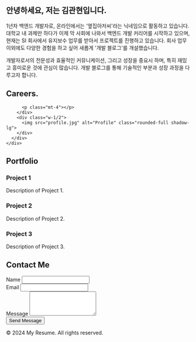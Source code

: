 <!DOCTYPE html>
<html lang="en">
<head>
    <meta charset="UTF-8">
    <meta name="viewport" content="width=device-width, initial-scale=1.0">
    <title>My Resume</title>
    <link href="https://cdn.jsdelivr.net/npm/tailwindcss@3.4.1/dist/tailwind.min.css" rel="stylesheet">
</head>
<body class="bg-gray-100">

  <!-- Hero Section -->
<section class="bg-gray-900 text-white py-20">
  <div class="container mx-auto px-4">
    <div class="text-center">
      <h1 class="text-4xl font-bold">안녕하세요, 저는 김관현입니다.</h1>
      <p class="mt-4">
        1년차 백엔드 개발자로, 온라인에서는 '옆집아저씨'라는 닉네임으로 활동하고 있습니다. 대학교 내 과제만 하다가 이제 막 사회에 나와서 백엔드 개발 커리어를 시작하고 있으며, 현재는 SI 회사에서 유지보수 업무를 받아서 프로젝트를 진행하고 있습니다. 회사 업무 이외에도 다양한 경험을 하고 싶어 새롭게 '개발 블로그'를 개설했습니다.
      </p>
      <p>
        개발자로서의 전문성과 효율적인 커뮤니케이션, 그리고 성장을 중요시 하며, 특히 재밌고 흥미로운 것에 관심이 많습니다. 개발 블로그를 통해 기술적인 부분과 성장 과정을 다루고자 합니다.
      </p>
    </div>
  </div>
</section>

  <!-- About Section -->
  <section class="py-16">
    <div class="container mx-auto px-4">
      <div class="flex justify-between items-center">
        <div class="w-1/2">
          <h2 class="text-3xl font-bold">Careers.</h2>

          <p class="mt-4"></p>
        </div>
        <div class="w-1/2">
          <img src="profile.jpg" alt="Profile" class="rounded-full shadow-lg">
        </div>
      </div>
    </div>
  </section>

  <!-- Portfolio Section -->
  <section class="py-16 bg-gray-200">
    <div class="container mx-auto px-4">
      <h2 class="text-3xl font-bold text-center">Portfolio</h2>
      <div class="grid grid-cols-3 gap-8 mt-8">
        <div class="bg-white p-6 rounded-lg shadow-md">
          <h3 class="text-xl font-bold">Project 1</h3>
          <p class="mt-2">Description of Project 1.</p>
        </div>
        <div class="bg-white p-6 rounded-lg shadow-md">
          <h3 class="text-xl font-bold">Project 2</h3>
          <p class="mt-2">Description of Project 2.</p>
        </div>
        <div class="bg-white p-6 rounded-lg shadow-md">
          <h3 class="text-xl font-bold">Project 3</h3>
          <p class="mt-2">Description of Project 3.</p>
        </div>
      </div>
    </div>
  </section>

  <!-- Contact Section -->
  <section class="py-16">
    <div class="container mx-auto px-4">
      <h2 class="text-3xl font-bold text-center">Contact Me</h2>
      <form class="mt-8 max-w-md mx-auto">
        <div class="flex flex-wrap mb-4 -mx-2">
          <div class="w-full px-2 mb-4">
            <label for="name" class="block mb-2">Name</label>
            <input type="text" id="name" name="name" class="w-full border-gray-300 rounded-md px-3 py-2 focus:outline-none focus:border-blue-500">
          </div>
          <div class="w-full px-2 mb-4">
            <label for="email" class="block mb-2">Email</label>
            <input type="email" id="email" name="email" class="w-full border-gray-300 rounded-md px-3 py-2 focus:outline-none focus:border-blue-500">
          </div>
          <div class="w-full px-2 mb-4">
            <label for="message" class="block mb-2">Message</label>
            <textarea id="message" name="message" rows="4" class="w-full border-gray-300 rounded-md px-3 py-2 focus:outline-none focus:border-blue-500"></textarea>
          </div>
          <div class="w-full px-2">
            <button type="submit" class="bg-blue-500 text-white py-2 px-4 rounded-md hover:bg-blue-700 focus:outline-none">Send Message</button>
          </div>
        </div>
      </form>
    </div>
  </section>

  <!-- Footer -->
  <footer class="bg-gray-800 text-white py-4">
    <div class="container mx-auto text-center">
      &copy; 2024 My Resume. All rights reserved.
    </div>
  </footer>

</body>
</html>